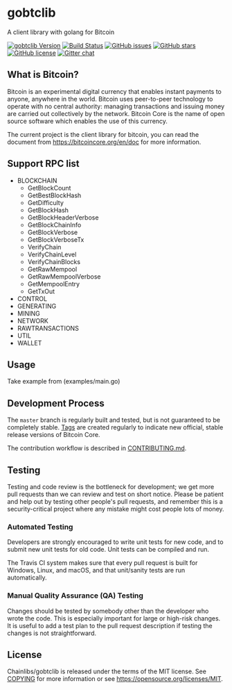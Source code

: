 # gobtclib

A client library with golang for Bitcoin

[![gobtclib Version](https://img.shields.io/badge/gobtclib-V0.1.0-brightgreen.svg)](https://github.com/chainlibs/gobtclib/releases)
[![Build Status](https://travis-ci.org/chainlibs/gobtclib.svg?branch=master)](https://travis-ci.org/chainlibs/gobtclib)
[![GitHub issues](https://img.shields.io/github/issues/chainlibs/gobtclib.svg)](https://github.com/chainlibs/gobtclib/issues)
[![GitHub stars](https://img.shields.io/github/stars/chainlibs/gobtclib.svg)](https://github.com/chainlibs/gobtclib/stargazers)
[![GitHub license](https://img.shields.io/badge/license-MIT-blue.svg)](https://raw.githubusercontent.com/chainlibs/gobtclib/master/LICENSE)
[![Gitter chat](https://badges.gitter.im/owner/repo.png)](https://gitter.im/gobtclib/Lobby)

What is Bitcoin?
----------------

Bitcoin is an experimental digital currency that enables instant payments to
anyone, anywhere in the world. Bitcoin uses peer-to-peer technology to operate
with no central authority: managing transactions and issuing money are carried
out collectively by the network. Bitcoin Core is the name of open source
software which enables the use of this currency.

The current project is the client library for bitcoin, you can read the document from
https://bitcoincore.org/en/doc for more information.

Support RPC list
----------------

- BLOCKCHAIN
    - GetBlockCount
    - GetBestBlockHash
    - GetDifficulty
    - GetBlockHash
    - GetBlockHeaderVerbose
    - GetBlockChainInfo
    - GetBlockVerbose
    - GetBlockVerboseTx
    - VerifyChain
    - VerifyChainLevel
    - VerifyChainBlocks
    - GetRawMempool
    - GetRawMempoolVerbose
    - GetMempoolEntry
    - GetTxOut
- CONTROL
- GENERATING
- MINING
- NETWORK
- RAWTRANSACTIONS
- UTIL
- WALLET

Usage
-----

Take example from (examples/main.go)

Development Process
-------------------

The `master` branch is regularly built and tested, but is not guaranteed to be
completely stable. [Tags](https://github.com/chainlibs/gobtclib/tags) are created
regularly to indicate new official, stable release versions of Bitcoin Core.

The contribution workflow is described in [CONTRIBUTING.md](CONTRIBUTING.md).

Testing
-------

Testing and code review is the bottleneck for development; we get more pull requests than
we can review and test on short notice. Please be patient and help out by testing
other people's pull requests, and remember this is a security-critical project where
any mistake might cost people lots of money.

### Automated Testing

Developers are strongly encouraged to write unit tests for new code, and to
submit new unit tests for old code. Unit tests can be compiled and run.

The Travis CI system makes sure that every pull request is built for Windows, Linux, and macOS,
and that unit/sanity tests are run automatically.

### Manual Quality Assurance (QA) Testing

Changes should be tested by somebody other than the developer who wrote the
code. This is especially important for large or high-risk changes. It is useful
to add a test plan to the pull request description if testing the changes is
not straightforward.

License
-------

Chainlibs/gobtclib is released under the terms of the MIT license. See [COPYING](COPYING) for more
information or see https://opensource.org/licenses/MIT.
